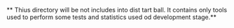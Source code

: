 ** Thius directory will be not includes into dist tart ball. It contains only tools used to perform some tests and statistics used od development stage.**
